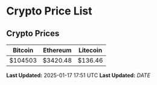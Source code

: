 # Crypto Price List

## Crypto Prices
| Bitcoin | Ethereum | Litecoin |
| ------- | -------- | -------- |
| $104503 | $3420.48 | $136.46 |
**Last Updated:** 2025-01-17 17:51 UTC
**Last Updated:** $DATE$
